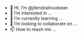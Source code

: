 - 👋 Hi, I’m @jitendralinuxbean
- 👀 I’m interested in ...
- 🌱 I’m currently learning ...
- 💞️ I’m looking to collaborate on ...
- 📫 How to reach me ...

<!---
jitendralinuxbean/jitendralinuxbean is a ✨ special ✨ repository because its `README.md` (this file) appears on your GitHub profile.
You can click the Preview link to take a look at your changes.
--->
